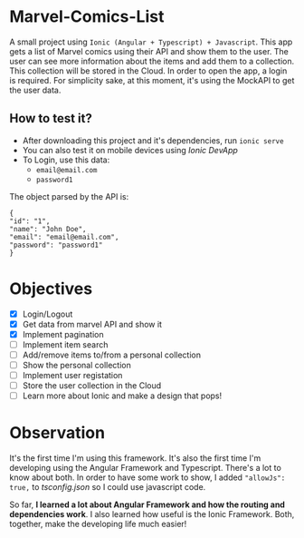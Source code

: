 # Marvel-Comics-List
A small project using `Ionic (Angular + Typescript) + Javascript`.
This app gets a list of Marvel comics using their API and show them to the user. The user can see more information about the items and add them to a collection. This collection will be stored in the Cloud. In order to open the app, a login is required. For simplicity sake, at this moment, it's using the MockAPI to get the user data.

## How to test it?
- After downloading this project and it's dependencies, run `ionic serve`
- You can also test it on mobile devices using *Ionic DevApp*
- To Login, use this data:
  - `email@email.com`
  - `password1`

The object parsed by the API is:
```
{
"id": "1",
"name": "John Doe",
"email": "email@email.com",
"password": "password1"
}
```
# Objectives
- [x] Login/Logout
- [X] Get data from marvel API and show it
- [X] Implement pagination
- [ ] Implement item search
- [ ] Add/remove items to/from a personal collection
- [ ] Show the personal collection
- [ ] Implement user registation
- [ ] Store the user collection in the Cloud
- [ ] Learn more about Ionic and make a design that pops!

# Observation
It's the first time I'm using this framework. It's also the first time I'm developing using the Angular Framework and Typescript.
There's a lot to know about both. In order to have some work to show, I added `"allowJs": true,` to *tsconfig.json* so I could use javascript code.

So far, **I learned a lot about Angular Framework and how the routing and dependencies work**. I also learned how useful is the Ionic Framework. Both, together, make the developing life much easier!
